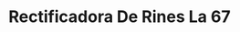 ---
title: "Rectificadora De Rines La 67"
url: /barrios-unidos/rectificadora-de-rines-la-67/
shop: piezas de automóviles
---